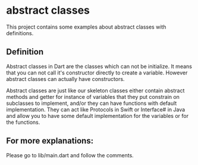 # abstract classes

This project contains some examples about abstract classes with definitions.


## Definition

Abstract classes in Dart are the classes which can not be initialize. It means that you can not call it's constructor directly to create a variable. However abstract classes can actually have constructors.

Abstract classes are just like our skeleton classes either contain abstract methods and getter for instance of variables that they put constrain on subclasses to implement, and/or they can have functions with default implementation. They can act like Protocols in Swift or Interface# in Java and allow you to have some default implementation for the variables or for the functions.


## For more explanations:
Please go to lib/main.dart and follow the comments.
